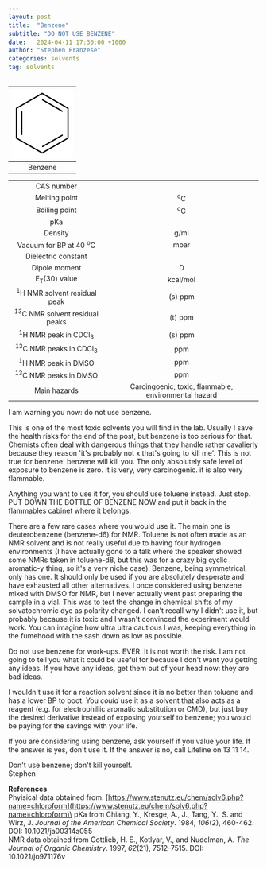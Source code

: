 ```yaml
---
layout: post
title:  "Benzene"
subtitle: "DO NOT USE BENZENE"
date:   2024-04-11 17:30:00 +1000
author: "Stephen Franzese"
categories: solvents
tag: solvents
---
```



|![benzene](/assets/benzene.png)|
|:---:|
|Benzene|

|  |  |
| :----------------: | :-----------------: |
| CAS number       | 	      |
| Melting point |    <sup>o</sup>C  |
| Boiling point |  <sup>o</sup>C |
|      pKa      |                 |
|    Density    |        g/ml      |
| Vacuum for BP at 40 <sup>o</sup>C |      mbar     |
| Dielectric constant |  |
| Dipole moment|  D |
| E<sub>T</sub>(30) value | kcal/mol |
| <sup>1</sup>H NMR solvent residual peak | (s) ppm |
| <sup>13</sup>C NMR solvent residual peaks | (t)  ppm |
| <sup>1</sup>H NMR peak in CDCl<sub>3</sub>| (s)  ppm |
| <sup>13</sup>C NMR peaks in CDCl<sub>3</sub>|  ppm |
| <sup>1</sup>H NMR peak in DMSO |  ppm |
| <sup>13</sup>C NMR peaks in DMSO |  ppm |
| Main hazards  | Carcingoenic, toxic, flammable, environmental hazard |

I am warning you now: do not use benzene.

This is one of the most toxic solvents you will find in the lab. Usually I save the health risks for the end of the post, but benzene is too serious for that. Chemists often deal with dangerous things that they handle rather cavalierly because they reason 'it's probably not x that's going to kill me'. This is not true for benzene: benzene will kill you. The only absolutely safe level of exposure to benzene is zero. It is very, very carcinogenic. it is also very flammable.

Anything you want to use it for, you should use toluene instead. Just stop. PUT DOWN THE BOTTLE OF BENZENE NOW and put it back in the flammables cabinet where it belongs.

There are a few rare cases where you would use it. The main one is deuterobenzene (benzene-d6) for NMR. Toluene is not often made as an NMR solvent and is not really useful due to having four hydrogen environments (I have actually gone to a talk where the speaker showed some NMRs taken in toluene-d8, but this was for a crazy big cyclic aromatic-y thing, so it's a very niche case). Benzene, being symmetrical, only has one. It should only be used if you are absolutely desperate and have exhausted all other alternatives. I once considered using benzene mixed with DMSO for NMR, but I never actually went past preparing the sample in a vial. This was to test the change in chemical shifts of my solvatochromic dye as polarity changed. I can't recall why I didn't use it, but probably because it is toxic and I wasn't convinced the experiment would work. You can imagine how ultra ultra cautious I was, keeping everything in the fumehood with the sash down as low as possible.

Do not use benzene for work-ups. EVER. It is not worth the risk. I am not going to tell you what it could be useful for because I don't want you getting any ideas. If you have any ideas, get them out of your head now: they are bad ideas.

I wouldn't use it for a reaction solvent since it is no better than toluene and has a lower BP to boot. You *could* use it as a solvent that also acts as a reagent (e.g. for electrophillic aromatic substitution or CMD), but just buy the desired derivative instead of exposing yourself to benzene; you would be paying for the savings with your life.

If you are considering using benzene, ask yourself if you value your life. If the answer is yes, don't use it. If the answer is no, call Lifeline on 13 11 14.

Don't use benzene; don't kill yourself.\
Stephen

**References**\
Phyisical data obtained from: [https://www.stenutz.eu/chem/solv6.php?name=chloroform](https://www.stenutz.eu/chem/solv6.php?name=chloroform)\
pKa from Chiang, Y., Kresge, A., J., Tang, Y., S. and Wirz, J. *Journal of the American Chemical Society*. 1984, *106*(2), 460-462. DOI: 10.1021/ja00314a055\
NMR data obtained from Gottlieb, H. E., Kotlyar, V., and Nudelman, A. *The Journal of Organic Chemistry*. 1997, *62*(21), 7512-7515. DOI: 10.1021/jo971176v
